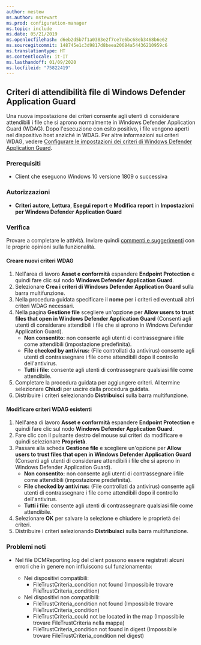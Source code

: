 ```yaml
---
author: mestew
ms.author: mstewart
ms.prod: configuration-manager
ms.topic: include
ms.date: 05/21/2019
ms.openlocfilehash: d6eb2d5b7f1a0383e2f7ce7e6bc68eb3468b6e62
ms.sourcegitcommit: 148745e1c3d9817d8beea20684a54436210959c6
ms.translationtype: HT
ms.contentlocale: it-IT
ms.lasthandoff: 01/09/2020
ms.locfileid: "75822419"
---
```

## <a name="bkmk_wdag"></a> Criteri di attendibilità file di Windows Defender Application Guard

<!--3555858-->
Una nuova impostazione dei criteri consente agli utenti di considerare attendibili i file che si aprono normalmente in Windows Defender Application Guard (WDAG). Dopo l'esecuzione con esito positivo, i file vengono aperti nel dispositivo host anziché in WDAG. Per altre informazioni sui criteri WDAG, vedere [Configurare le impostazioni dei criteri di Windows Defender Application Guard](https://docs.microsoft.com/windows/security/threat-protection/windows-defender-application-guard/configure-wd-app-guard).

### <a name="prerequisites"></a>Prerequisiti

- Client che eseguono Windows 10 versione 1809 o successiva

### <a name="permissions"></a>Autorizzazioni

- **Criteri autore**, **Lettura**, **Esegui report** e **Modifica report** in **Impostazioni per Windows Defender Application Guard**

### <a name="try-it-out"></a>Verifica

Provare a completare le attività. Inviare quindi [commenti e suggerimenti](/sccm/core/understand/find-help#product-feedback) con le proprie opinioni sulla funzionalità.

#### <a name="create-a-new-wdag-policy"></a>Creare nuovi criteri WDAG

1. Nell'area di lavoro **Asset e conformità** espandere **Endpoint Protection** e quindi fare clic sul nodo **Windows Defender Application Guard**.
1. Selezionare **Crea i criteri di Windows Defender Application Guard** sulla barra multifunzione.
1. Nella procedura guidata specificare il **nome** per i criteri ed eventuali altri criteri WDAG necessari.
1. Nella pagina **Gestione file** scegliere un'opzione per **Allow users to trust files that open in Windows Defender Application Guard** (Consenti agli utenti di considerare attendibili i file che si aprono in Windows Defender Application Guard).
     - **Non consentito:** non consente agli utenti di contrassegnare i file come attendibili (impostazione predefinita).
     - **File checked by antivirus:** (File controllati da antivirus) consente agli utenti di contrassegnare i file come attendibili dopo il controllo dell'antivirus.
     - **Tutti i file:** consente agli utenti di contrassegnare qualsiasi file come attendibile.
1. Completare la procedura guidata per aggiungere criteri. Al termine selezionare **Chiudi** per uscire dalla procedura guidata.
1. Distribuire i criteri selezionando **Distribuisci** sulla barra multifunzione.

#### <a name="edit-an-existing-wdag-policy"></a>Modificare criteri WDAG esistenti

1. Nell'area di lavoro **Asset e conformità** espandere **Endpoint Protection** e quindi fare clic sul nodo **Windows Defender Application Guard**.
1. Fare clic con il pulsante destro del mouse sui criteri da modificare e quindi selezionare **Proprietà**.
1. Passare alla scheda **Gestione file** e scegliere un'opzione per **Allow users to trust files that open in Windows Defender Application Guard** (Consenti agli utenti di considerare attendibili i file che si aprono in Windows Defender Application Guard).
     - **Non consentito:** non consente agli utenti di contrassegnare i file come attendibili (impostazione predefinita).
     - **File checked by antivirus:** (File controllati da antivirus) consente agli utenti di contrassegnare i file come attendibili dopo il controllo dell'antivirus.
     - **Tutti i file:** consente agli utenti di contrassegnare qualsiasi file come attendibile.
1. Selezionare **OK** per salvare la selezione e chiudere le proprietà dei criteri.
1. Distribuire i criteri selezionando **Distribuisci** sulla barra multifunzione.


### <a name="known-issues"></a>Problemi noti

- Nel file DCMReporting.log del client possono essere registrati alcuni errori che in genere non influiscono sul funzionamento:

  - Nei dispositivi compatibili:
    - FileTrustCriteria_condition not found (Impossibile trovare FileTrustCriteria_condition)
  - Nei dispositivi non compatibili:
    - FileTrustCriteria_condition not found (Impossibile trovare FileTrustCriteria_condition)
    - FileTrustCriteria_could not be located in the map (Impossibile trovare FileTrustCriteria nella mappa)
    - FileTrustCriteria_condition not found in digest (Impossibile trovare FileTrustCriteria_condition nel digest)
